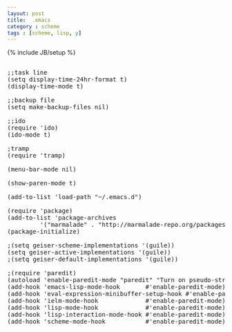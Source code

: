 ```yaml
---
layout: post
title:  .emacs
category : scheme
tags : [scheme, lisp, y]
---
```

{% include JB/setup %}

<pre>

;;task line                                                                                                    
(setq display-time-24hr-format t)
(display-time-mode t)

;;backup file                                                                                                  
(setq make-backup-files nil)

;;ido                                                                                                          
(require 'ido)
(ido-mode t)

;tramp                                                                                                         
(require 'tramp)

(menu-bar-mode nil)

(show-paren-mode t)

(add-to-list 'load-path "~/.emacs.d")

(require 'package)
(add-to-list 'package-archives
	     '("marmalade" . "http://marmalade-repo.org/packages/"))
(package-initialize)

;(setq geiser-scheme-implementations '(guile))
(setq geiser-active-implementations '(guile))
;(setq geiser-default-implementations '(guile))

;(require 'paredit)
(autoload 'enable-paredit-mode "paredit" "Turn on pseudo-structural editing of Lisp code." t)
(add-hook 'emacs-lisp-mode-hook       #'enable-paredit-mode)
(add-hook 'eval-expression-minibuffer-setup-hook #'enable-paredit-mode)
(add-hook 'ielm-mode-hook             #'enable-paredit-mode)
(add-hook 'lisp-mode-hook             #'enable-paredit-mode)
(add-hook 'lisp-interaction-mode-hook #'enable-paredit-mode)
(add-hook 'scheme-mode-hook           #'enable-paredit-mode)
</pre>